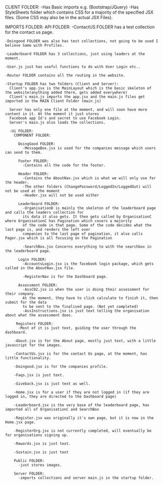 CLIENT FOLDER:
  -Has Basic imports e.g. (Bootstrap/JQuery)
  -Has StyleSheets folder which contains CSS for a majority of the specified JSX files.
  (Some CSS may also be in the actual JSX Files).

IMPORTS FOLDER:
  API FOLDER:
    -ContactUS FOLDER has a test collection for the contact us page.

    -Doingood FOLDER was also has test collections, not going to be used I believe Same with Profiles.

    -Leaderboard FOLDER has 3 collections, just using leaders at the moment.

    -User.js just has useful functions to do with User Login etc..

    -Router FOLDER contains all the routing in the website.

    -Startup FOLDER has two folders (Client and Server):
      Client's app.jsx is the MainLayout which is the basic skeleton of the website(anything added there, gets added everywhere)
      Client's main.js imports the app.jsx and the main.js files get imported in the MAIN Client Folder (main.js)

      Server has only one file at the moment, and will soon have more content in it. At the moment it just stores
      Facebook app Id's and secret to use Facebook Login.
      Server's main.js also loads the collections.

      -Ui FOLDER:
        COMPONENT FOLDER:

          DoingGood FOLDER:
            -MessageBox.jsx is used for the companies message which users can send to them.

          Footer FOLDER:
            -Contains all the code for the footer.

          Header FOLDER:
            -Contains the AboutNav.jsx which is what we will only use for the header.
            -The other folders (ChangePassword/LoggedIn/LoggedOut) will not be used at the moment
            -Header.jsx will not be used either

          Leaderboard FOLDER:
            -OrganisationD is mainly the skeleton of the leaderboard page and calls the leaders collection for
            its data it also gets. It then gets called by OrganisationC where OrganisationC has Pagination which covers a majority
            of the code in that page. Some of the code decides what the last page is, and renders the left over
            companies to the last page of pagination, it also calls Pager.jsx which is all focusing on the Pagination

            -SearchBox.jsx Concerns everything to with the searchbox in the leaderboard page.

          Login FOLDER:
            -AccountsLogin.jsx is the facebook login package, which gets called in the AboutNav.jsx file.

            -RegisterNav is for the Dashboard page.

          Assessment FOLDER:
            -AssC02.jsx is when the user is doing their assessment for their company.
            At the moment, they have to click calculate to finish it, then submit for the data
            to be sent to the finalised page. (Not yet completed)
            -AssInstructions.jsx is just text telling the organisation about what the assessment does.

         Registers FOLDER:
          -Most of it is just text, guiding the user through the dashboard.

        -About.jsx is for the About page, mostly just text, with a little javascript for the images.

        -ContactUs.jsx is for the contact Us page, at the moment, has little functionality.

        -Doingood.jsx is for the companies profile.

        -Faqs.jsx is just text.

        -Giveback.jsx is just text as well.

        -Home.jsx is for a user if they are not logged in (if they are logged in, they are directed to the Dashboard page)

        -Leaderboard.jsx is the very base of the leaderboard page, has imported all of OrganisationC and SearchBox

        -Register.jsx was originally it's own page, but it is now in the Home.jsx page.

        -RegisterOrg.jsx is not currently completed, will eventually be for organisations signing up.

        -Rewards.jsx is just text.

        -Sustain.jsx is just text

        Public FOLDER:
          -just stores images.

        Server FOLDER:
          -imports collections and server main.js in the startup folder.
